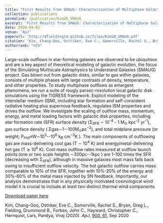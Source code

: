 ```yaml
---
title: "First Results from SMAUG: Characterization of Multiphase Galactic Outflows from a Suite of Local Star-forming Galactic Disk Simulations"
collection: publications
permalink: /publication/Kim20_SMAUG
excerpt: 'First Results from SMAUG: Characterization of Multiphase Galactic Outflows from a Suite of Local Star-forming Galactic Disk Simulations'
date: 2020-09-01
venue: 'ApJ'
paperurl: 'http://dfielding14.github.io/files/Kim20_SMAUG.pdf'
citation: 'Kim, Chang-Goo, Ostriker, Eve C., Somerville, Rachel S., Bryan, Greg L., Fielding, Drummond B., Forbes, John C., Hayward, Christopher C., Hernquist, Lars, Pandya, Viraj. &quot;First Results from SMAUG: Characterization of Multiphase Galactic Outflows from a Suite of Local Star-forming Galactic Disk Simulations &quot; <i>ApJ</i>  ApJ, 900, 61, Sep 2020'
authorrank: "nth"
---
```

Large-scale outflows in star-forming galaxies are observed to be ubiquitous and are a key aspect of theoretical modeling of galactic evolution, the focus of the Simulating Multiscale Astrophysics to Understand Galaxies (SMAUG) project. Gas blown out from galactic disks, similar to gas within galaxies, consists of multiple phases with large contrasts of density, temperature, and other properties. To study multiphase outflows as emergent phenomena, we run a suite of rougly parsec-resolution local galactic disk simulations using the TIGRESS framework. Explicit modeling of the interstellar medium (ISM), including star formation and self-consistent radiative heating plus supernova feedback, regulates ISM properties and drives the outflow. We investigate the scaling of outflow mass, momentum, energy, and metal loading factors with galactic disk properties, including star formation rate (SFR) surface density (Σ<sub>SFR</sub> ∼ 10<sup>-4</sup> - 1 M<sub>⊙</sub> kpc<sup>-2</sup> yr<sup>-1</sup>), gas surface density (  Σgas∼1--100M<sub>⊙</sub>pc<sup>−2</sup>), and total midplane pressure (or weight;  P<sub>mid</sub>≈W∼10<sup>3</sup>--10<sup>6</sup> k<sub>B</sub> cm<sup>−3</sup>K  ). The main components of outflowing gas are mass-delivering cool gas (T ∼ 10<sup>4</sup> K) and energy/metal-delivering hot gas (T ≳ 10<sup>6</sup> K). Cool mass outflow rates measured at outflow launch points (one or two scale heights  ∼300pc--1kpc  ) are 1-100 times the SFR (decreasing with Σ<sub>SFR</sub>), although in massive galaxies most mass falls back owing to insufficient outflow velocity. The hot galactic outflow carries mass comparable to 10% of the SFR, together with 10%-20% of the energy and 30%-60% of the metal mass injected by SN feedback. Importantly, our analysis demonstrates that in any physically motivated cosmological wind model it is crucial to include at least two distinct thermal wind components.


[Download paper here](http://dfielding14.github.io/files/Kim20_SMAUG.pdf)

Kim, Chang-Goo, Ostriker, Eve C., Somerville, Rachel S., Bryan, Greg L., Fielding, Drummond B., Forbes, John C., Hayward, Christopher C., Hernquist, Lars, Pandya, Viraj (2020). <i>ApJ</i>, [900, 61](https://iopscience.iop.org/article/10.3847/1538-4357/aba962), Sep 2020